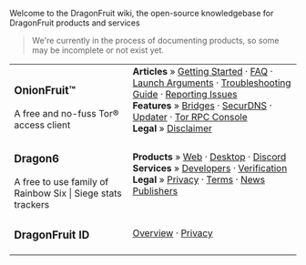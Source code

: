 Welcome to the DragonFruit wiki, the open-source knowledgebase for DragonFruit products and services

> We're currently in the process of documenting products, so some may be incomplete or not exist yet.

<table class="table contents-table">
  <tbody>
    <tr>
      <td>
        <h3>OnionFruit™</h3> A free and no-fuss Tor® access client
      </td>
      <td>
        <strong>Articles</strong> » <a href="/wiki/onionfruit/getting-started">Getting Started</a> &middot; <a href="/wiki/onionfruit/faq">FAQ</a> &middot; <a href="/wiki/onionfruit/launch-args">Launch Arguments</a> &middot; <a href="/wiki/onionfruit/troubleshooting">Troubleshooting Guide</a> &middot; <a href="/wiki/onionfruit/reporting-issues">Reporting Issues</a>
        <br>
        <strong>Features</strong> » <a href="/wiki/onionfruit/components/bridges">Bridges</a> &middot; <a href="/wiki/onionfruit/components/securdns">SecurDNS</a> &middot; <a href="/wiki/onionfruit/components/updater">Updater</a> &middot; <a href="/wiki/onionfruit/components/tor-control">Tor RPC Console</a>
        <br>
        <strong>Legal</strong> » <a href="/wiki/onionfruit/legal/disclaimer">Disclaimer</a>
      </td>
    </tr>
    <tr>
      <td>
        <h3>Dragon6</h3> A free to use family of Rainbow Six | Siege stats trackers
      </td>
      <td>
        <strong>Products</strong> » <a href="/wiki/dragon6/web">Web</a> &middot; <a href="/wiki/dragon6/desktop">Desktop</a> &middot; <a href="/wiki/dragon6/discord">Discord</a>
        <br>
        <strong>Services</strong> » <a href="/wiki/dragon6/developers">Developers</a> &middot; <a href="/wiki/dragon6/verification">Verification</a>
        <br>
        <strong>Legal</strong> » <a href="/wiki/dragon6/legal/privacy">Privacy</a> &middot; <a href="/wiki/dragon6/legal/terms">Terms</a> &middot; <a href="/wiki/dragon6/legal/news-publishers">News Publishers</a>
      </td>
    </tr>
    <tr>
      <td>
        <h3>DragonFruit ID</h3>
      </td>
      <td>
        <a href="/wiki/hina">Overview</a> &middot; <a href="/wiki/hina/legal/privacy">Privacy</a>
      </td>
    </tr>
  </tbody>
</table>